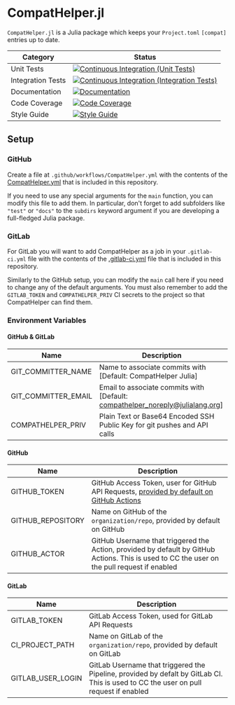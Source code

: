 # CompatHelper.jl

`CompatHelper.jl` is a Julia package which keeps your `Project.toml` `[compat]` entries up to date.

| Category          | Status                                                                                  |
| ----------------- | --------------------------------------------------------------------------------------- |
| Unit Tests        | [![Continuous Integration (Unit Tests)][ci-unit-img]][ci-unit-url]                      |
| Integration Tests | [![Continuous Integration (Integration Tests)][ci-integration-img]][ci-integration-url] |
| Documentation     | [![Documentation][docs-img]][docs-url]                                                  |
| Code Coverage     | [![Code Coverage][codecov-img]][codecov-url]                                            |
| Style Guide       | [![Style Guide][bluestyle-img]][bluestyle-url]                                          |

[docs-img]: https://img.shields.io/badge/-documentation-blue.svg "Documentation"
[docs-url]: https://JuliaRegistries.github.io/CompatHelper.jl/dev/
[ci-unit-img]: https://github.com/JuliaRegistries/CompatHelper.jl/actions/workflows/ci_unit.yml/badge.svg?branch=master "Continuous Integration (Unit Tests)"
[ci-unit-url]: https://github.com/JuliaRegistries/CompatHelper.jl/actions/workflows/ci_unit.yml
[ci-integration-img]: https://github.com/JuliaRegistries/CompatHelper.jl/actions/workflows/ci_integration.yml/badge.svg?branch=master "Continuous Integration (Integration Tests)"
[ci-integration-url]: https://github.com/JuliaRegistries/CompatHelper.jl/actions/workflows/ci_integration.yml
[codecov-img]: https://codecov.io/gh/JuliaRegistries/CompatHelper.jl/branch/master/graph/badge.svg "Code Coverage"
[codecov-url]: https://codecov.io/gh/JuliaRegistries/CompatHelper.jl/branch/master
[bluestyle-img]: https://img.shields.io/badge/code%20style-blue-4495d1.svg "Blue Style"
[bluestyle-url]: https://github.com/invenia/BlueStyle

## Setup
### GitHub
Create a file at `.github/workflows/CompatHelper.yml` with the contents of the [CompatHelper.yml](.github/workflows/CompatHelper.yml) that is included in this repository.

If you need to use any special arguments for the `main` function, you can modify this file to add them.
In particular, don't forget to add subfolders like `"test"` or `"docs"` to the `subdirs` keyword argument if you are developing a full-fledged Julia package.

### GitLab

For GitLab you will want to add CompatHelper as a job in your `.gitlab-ci.yml`
file with the contents of the [.gitlab-ci.yml](examples/gitlab/.gitlab-ci.yml) file that is included in this repository.

Similarly to the GitHub setup, you can modify the `main` call here if you need to change any of the default arguments.
You must also remember to add the `GITLAB_TOKEN` and `COMPATHELPER_PRIV` CI secrets to the project so that CompatHelper can find them.


### Environment Variables

#### GitHub & GitLab
| Name | Description |
| ---- | ----------- |
| GIT_COMMITTER_NAME | Name to associate commits with [Default: CompatHelper Julia] |
| GIT_COMMITTER_EMAIL | Email to associate commits with [Default: compathelper_noreply@julialang.org] |
| COMPATHELPER_PRIV | Plain Text or Base64 Encoded SSH Public Key for git pushes and API calls |

#### GitHub
| Name | Description |
| ---- | ----------- |
| GITHUB_TOKEN | GitHub Access Token, user for GitHub API Requests, [provided by default on GitHub Actions](https://docs.github.com/en/actions/reference/authentication-in-a-workflow#about-the-github_token-secret) |
| GITHUB_REPOSITORY | Name on GitHub of the `organization/repo`, provided by default on GitHub |
| GITHUB_ACTOR | GitHub Username that triggered the Action, provided by default by GitHub Actions. This is used to CC the user on the pull request if enabled |

#### GitLab
| Name | Description |
| ---- | ----------- |
| GITLAB_TOKEN | GitLab Access Token, used for GitLab API Requests |
| CI_PROJECT_PATH | Name on GitLab of the `organization/repo`, provided by default on GitLab |
| GITLAB_USER_LOGIN | GitLab Username that triggered the Pipeline, provided by defalt by GitLab CI. This is used to CC the user on pull request if enabled |
